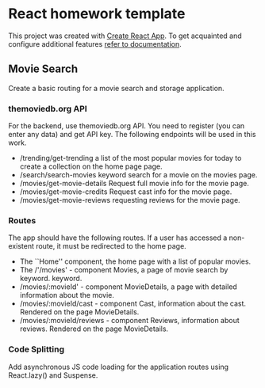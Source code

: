 # React homework template

This project was created with
[Create React App](https://github.com/facebook/create-react-app). To get
acquainted and configure additional features
[refer to documentation](https://facebook.github.io/create-react-app/docs/getting-started).

## Movie Search

Create a basic routing for a movie search and storage application.

### themoviedb.org API

For the backend, use themoviedb.org API. You need to register (you can enter any
data) and get API key. The following endpoints will be used in this work.

<ul>
<li>/trending/get-trending a list of the most popular movies for today to create a collection on the home page page.</li>
<li>/search/search-movies keyword search for a movie on the movies page.</li>
<li>/movies/get-movie-details Request full movie info for the movie page.</li>
<li>/movies/get-movie-credits Request cast info for the movie page.</li>
<li>/movies/get-movie-reviews requesting reviews for the movie page.</li>
</ul>

### Routes

The app should have the following routes. If a user has accessed a non-existent
route, it must be redirected to the home page.

<ul>
<li>The ``Home'' component, the home page with a list of popular movies.</li>
<li>The /'/movies' - component Movies, a page of movie search by keyword. keyword.</li>
<li>/movies/:movieId' - component MovieDetails, a page with detailed information about the movie.</li>
<li>/movies/:movieId/cast - component Cast, information about the cast. Rendered on the page MovieDetails.</li>
<li>/movies/:movieId/reviews - component Reviews, information about reviews. Rendered on the page MovieDetails.</li>
</ul>

### Code Splitting

Add asynchronous JS code loading for the application routes using React.lazy()
and Suspense.
